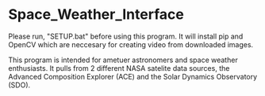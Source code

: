# Space_Weather_Interface

Please run, "SETUP.bat" before using this program.
It will install pip and OpenCV which are neccesary for creating video from downloaded images.

This program is intended for ametuer astronomers and space weather enthusiasts. It pulls from 2 different NASA satelite data sources, 
the Advanced Composition Explorer (ACE) and the Solar Dynamics Observatory (SDO).
